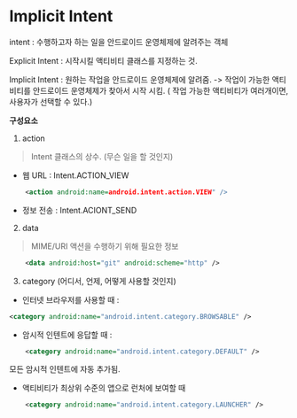 # Implicit Intent

intent : 수행하고자 하는 일을 안드로이드 운영체제에 알려주는 객체

Explicit Intent : 시작시킬 액티비티 클래스를 지정하는 것.

Implicit Intent : 원하는 작업을 안드로이드 운영체제에 알려줌.
				-> 작업이 가능한 액티비티를 안드로이드 운영체제가 찾아서 시작 시킴.
				( 작업 가능한 액티비티가 여러개이면, 사용자가 선택할 수 있다.)

**구성요소**
1. action
> Intent 클래스의 상수. (무슨 일을 할 것인지)

* 웹 URL : Intent.ACTION_VIEW
```xml
	<action android:name=android.intent.action.VIEW" />
```
* 정보 전송 : Intent.ACIONT_SEND

2. data
> MIME/URI
액션을 수행하기 위해 필요한 정보
```xml
	<data android:host="git" android:scheme="http" />
```

3. category (어디서, 언제, 어떻게 사용할 것인지)
* 인터넷 브라우저를 사용할 때 : 
```xml
<category android:name="android.intent.category.BROWSABLE" />
```
* 암시적 인텐트에 응답할 때 :
```xml
	<category android:name="android.intent.category.DEFAULT" />
```
모든 암시적 인텐트에 자동 추가됨.

* 액티비티가 최상위 수준의 앱으로 런처에 보여할 때
```xml
	<category android:name="android.intent.category.LAUNCHER" />
```
